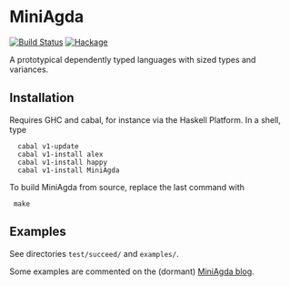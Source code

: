 # MiniAgda

[![Build Status](https://travis-ci.org/andreasabel/miniagda.svg?branch=master)](https://travis-ci.org/andreasabel/miniagda)
[![Hackage][hackage-badge]][hackage]

 [hackage]:       <https://hackage.haskell.org/package/MiniAgda>
 [hackage-badge]: <https://img.shields.io/hackage/v/MiniAgda.svg>

A prototypical dependently typed languages with sized types and variances.

## Installation

Requires GHC and cabal, for instance via the Haskell Platform.
In a shell, type
```
  cabal v1-update
  cabal v1-install alex
  cabal v1-install happy
  cabal v1-install MiniAgda
```

To build MiniAgda from source, replace the last command with

```
 make
```

## Examples

See directories ``test/succeed/`` and ``examples/``.

Some examples are commented on the (dormant) [MiniAgda blog](http://www.cse.chalmers.se/~abela/miniagda/index.html).
